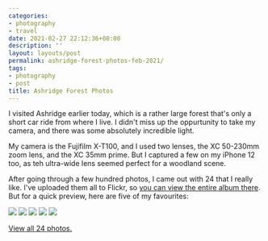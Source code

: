 ```yaml
---
categories:
- photography
- travel
date: 2021-02-27 22:12:36+00:00
description: ''
layout: layouts/post
permalink: ashridge-forest-photos-feb-2021/
tags:
- photography
- post
title: Ashridge Forest Photos
---
```


I visited Ashridge earlier today, which is a rather large forest that's only a short car ride from where I live. I didn't miss up the oppurtunity to take my camera, and there was some absolutely incredible light.

My camera is the Fujifilm X-T100, and I used two lenses, the XC 50-230mm zoom lens, and the XC 35mm prime. But I captured a few on my iPhone 12 too, as teh ultra-wide lens seemed perfect for a woodland scene.

After going through a few hundred photos, I came out with 24 that I really like. I've uploaded them all to Flickr, so [you can view the entire album there](https://www.flickr.com/photos/186342532@N04/albums/72157718457122731). But for a quick preview, here are five of my favourites:

<img src="https://cdn.chrishannah.me/images/2021/02/DSCF1190.jpg">

<img src="https://cdn.chrishannah.me/images/2021/02/IMG_1574.jpg">

<img src="https://cdn.chrishannah.me/images/2021/02/IMG_1635.jpg">

<img src="https://cdn.chrishannah.me/images/2021/02/DSCF1193.jpg">

<img src="https://cdn.chrishannah.me/images/2021/02/DSCF1050.jpg">

[View all 24 photos.](https://www.flickr.com/photos/186342532@N04/albums/72157718457122731)
